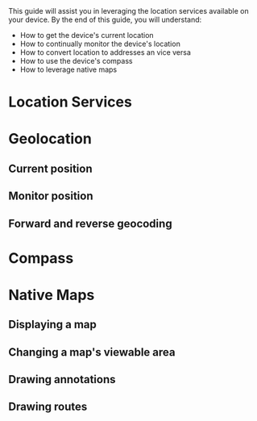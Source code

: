 <summary>
This guide will assist you in leveraging the location services available on your device.  By the end of this
guide, you will understand:

* How to get the device's current location
* How to continually monitor the device's location
* How to convert location to addresses an vice versa
* How to use the device's compass
* How to leverage native maps

</summary>

# Location Services

# Geolocation

## Current position

## Monitor position

## Forward and reverse geocoding

# Compass

# Native Maps

## Displaying a map

## Changing a map's viewable area

## Drawing annotations

## Drawing routes

